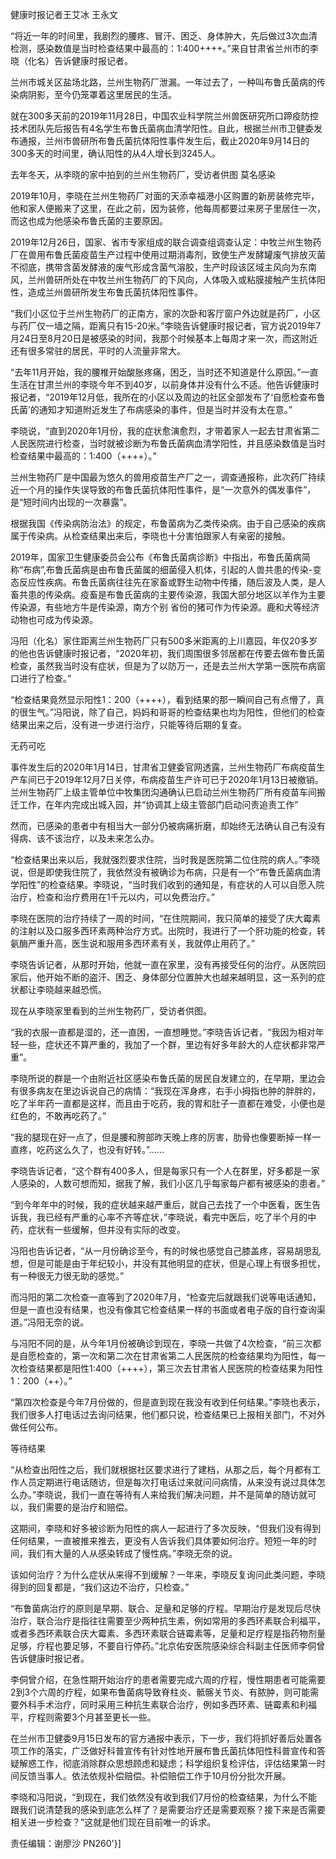 健康时报记者王艾冰 王永文

“将近一年的时间里，我剧烈的腰疼、冒汗、困乏、身体肿大，先后做过3次血清检测，感染数值是当时检查结果中最高的：1:400++++。”来自甘肃省兰州市的李晓（化名）告诉健康时报记者。

兰州市城关区盐场北路，兰州生物药厂泄漏。一年过去了，一种叫布鲁氏菌病的传染病阴影，至今仍笼罩着这里居民的生活。

就在300多天前的2019年11月28日，中国农业科学院兰州兽医研究所口蹄疫防控技术团队先后报告有4名学生布鲁氏菌病血清学阳性。自此，根据兰州市卫健委发布通报，兰州市兽研所布鲁氏菌抗体阳性事件发生后，截止2020年9月14日的300多天的时间里，确认阳性的从4人增长到3245人。

去年冬天，从李晓的家中拍到的兰州生物药厂，受访者供图 莫名感染

2019年10月，李晓在兰州生物药厂对面的天添幸福港小区购置的新房装修完毕，他和家人便搬来了这里，在此之前，因为装修，他每周都要过来房子里居住一次，而这也成为他感染布鲁氏菌的主要原因。

2019年12月26日，国家、省市专家组成的联合调查组调查认定：中牧兰州生物药厂在兽用布鲁氏菌疫苗生产过程中使用过期消毒剂，致使生产发酵罐废气排放灭菌不彻底，携带含菌发酵液的废气形成含菌气溶胶，生产时段该区域主风向为东南风，兰州兽研所处在中牧兰州生物药厂的下风向，人体吸入或粘膜接触产生抗体阳性，造成兰州兽研所发生布鲁氏菌抗体阳性事件。

“我们小区位于兰州生物药厂的正南方，家的次卧和客厅窗户外边就是药厂，小区与药厂仅一墙之隔，距离只有15-20米。”李晓告诉健康时报记者，官方说2019年7月24日至8月20日是被感染的时间，我那个时候基本上每周才来一次，而这附近还有很多常驻的居民，平时的人流量非常大。

“去年11月开始，我的腰椎开始酸胀疼痛，困乏，当时还不知道是什么原因。”一直生活在甘肃兰州的李晓今年不到40岁，以前身体并没有什么不适。他告诉健康时报记者，“2019年12月低，我所在的小区以及周边的社区全部发布了‘自愿检查布鲁氏菌’的通知才知道附近发生了布病感染的事件，但是当时并没有太在意。”

李晓说，“直到2020年1月份，我的症状愈演愈烈，才带着家人一起去甘肃省第二人民医院进行检查，当时就被诊断为布鲁氏菌病血清学阳性，并且感染数值是当时检查结果中最高的：1:400（++++）。”

兰州生物药厂是中国最为悠久的兽用疫苗生产厂之一，调查通报称，此次药厂持续近一个月的操作失误导致的布鲁氏菌抗体阳性事件，是“一次意外的偶发事件”，是“短时间内出现的一次暴露”。

根据我国《传染病防治法》的规定，布鲁菌病为乙类传染病。由于自己感染的疾病属于传染病。从检查结果出来后，李晓也十分害怕跟家人有亲密的接触。

2019年，国家卫生健康委员会公布《布鲁氏菌病诊断》中指出，布鲁氏菌病简称“布病”,布鲁氏菌病是由布鲁氏菌属的细菌侵入机体，引起的人兽共患的传染-变态反应性疾病。布鲁氏菌病往往先在家畜或野生动物中传播，随后波及人类，是人畜共患的传染病。疫畜是布鲁氏菌病的主要传染源，我国大部分地区以羊作为主要传染源，有些地方牛是传染源，南方个别 省份的猪可作为传染源。鹿和犬等经济动物也可成为传染源。

冯阳（化名）家住距离兰州生物药厂只有500多米距离的上川嘉园，年仅20多岁的他也告诉健康时报记者，“2020年初，我们周围很多邻居都在传要去做布鲁氏菌检查，虽然我当时没有症状，但是为了以防万一，还是去兰州大学第一医院布病窗口进行了检查。”

“检查结果竟然显示阳性1：200（++++），看到结果的那一瞬间自己有点懵了，真的很生气。”冯阳说，除了自己，妈妈和哥哥的检查结果也均为阳性，但他们的检查结果出来之后，没有进一步进行治疗，只能等待后期的复查。

无药可吃

事件发生后的2020年1月14日，甘肃省卫健委官网透露，兰州生物药厂布病疫苗生产车间已于2019年12月7日关停，布病疫苗生产许可已于2020年1月13日被撤销。兰州生物药厂上级主管单位中牧集团沟通确认已启动兰州生物药厂所有疫苗车间搬迁工作，在年内完成出城入园，并“协调其上级主管部门启动问责追责工作”

然而，已感染的患者中有相当大一部分仍被病痛折磨，却始终无法确认自己有没有得病、该不该治疗，以及未来怎么办。

“检查结果出来以后，我就强烈要求住院，当时我是医院第二位住院的病人。”李晓说，但是即使我住院了，我依然没有被确诊为布病，只是有一个“布鲁氏菌病血清学阳性”的检查结果。李晓说，“当时我们收到的通知是，有症状的人可以自愿入院治疗，检查和治疗费用在1千元以内，可以免费治疗。”

李晓在医院的治疗持续了一周的时间，“在住院期间，我只简单的接受了庆大霉素的注射以及口服多西环素两种治疗方式。出院时，我进行了一个肝功能的检查，转氨酶严重升高，医生说和服用多西环素有关，我就停止用药了。”

李晓告诉记者，从那时开始，他就一直在家里，没有再接受任何的治疗。从医院回家后，他开始不断的盗汗、困乏、身体部分位置肿大也越来越明显，这一系列的症状都让李晓越来越恐慌。

现在从李晓家里看到的兰州生物药厂，受访者供图。

“我的衣服一直都是湿的，还一直困，一直想睡觉。”李晓告诉记者，“我因为相对年轻一些，症状还不算严重的，我加了一个群，里边有好多年龄大的人症状都非常严重”。

李晓所说的群是一个由附近社区感染布鲁氏菌的居民自发建立的，在早期，里边会有很多病友在里边诉说自己的病情：“我现在浑身疼，右手小拇指也肿的胖胖的，吃了半年药一直都是这样，而且由于吃药，我的胃和肚子一直都在难受，小便也是红色的，不敢再吃药了。”

“我的腿现在好一点了，但是腰和胯部昨天晚上疼的厉害，肋骨也像要断掉一样一直疼，吃药这么久了，也没有好转。”……

李晓告诉记者，“这个群有400多人，但是每家只有一个人在群里，好多都是一家人感染的，人数可想而知，据我了解，我们小区几乎每家每户都有被感染的患者。”

“到今年年中的时候，我的症状越来越严重后，就自己去找了一个中医看，医生告诉我，我已经有严重的心率不齐等症状，”李晓说，看完中医后，吃了半个月的中药，症状有一些缓解，但并没有实际的改变。

冯阳也告诉记者，“从一月份确诊至今，有的时候也感觉自己膝盖疼，容易胡思乱想，但是可能是由于年纪较小，并没有其他明显的症状，但是心理上有很多担忧，有一种很无力很无助的感觉。”

而冯阳的第二次检查一直等到了2020年7月，“检查完后就跟我们说等电话通知，但是一直也没有结果，也没有像其它检查结果一样的书面或者电子版的自行查询渠道。”冯阳无奈的说。

与冯阳不同的是，从今年1月份被确诊到现在，李晓一共做了4次检查，“前三次都是自愿检查的，第一次和第二次在甘肃省第二人民医院的检查结果均为阳性，每一次检查结果都是阳性1:400（++++），第三次去甘肃省人民医院的检查结果为阳性1：200（++）。”

“第四次检查是今年7月份做的，但是直到现在我没有收到任何结果。”李晓也表示，我们很多人打电话过去询问结果，他们都只说，检查结果已上报相关部门，不对外做任何公布。

等待结果

“从检查出阳性之后，我们就根据社区要求进行了建档，从那之后，每个月都有工作人员定期进行电话随访，但是每次打电话过来就问问病情，从来没有说过具体怎么办。”李晓说，我们一直在等待有人来给我们解决问题，并不是简单的随访就可以，我们需要的是治疗和赔偿。

这期间，李晓和好多被诊断为阳性的病人一起进行了多次反映，“但我们没有得到任何结果，一直被推来推去，更没有人告诉我们具体要如何治疗。短短一年的时间，我们有大量的人从感染转成了慢性病。”李晓无奈的说。

该如何治疗？为什么症状从来得不到缓解？一年来，李晓反复询问此类问题，李晓得到的回复都是，“我们这边不治疗，只检查。”

“布鲁菌病治疗的原则是早期、联合、足量和足够的疗程。早期治疗是发现后尽快治疗，联合治疗是指往往需要至少两种抗生素，例如常用的多西环素联合利福平，或者多西环素联合庆大霉素、多西环素联合链霉素等，足量和足疗程是指药物剂量足够，疗程也要足够，不要自行停药。”北京佑安医院感染综合科副主任医师李侗曾告诉健康时报记者。

李侗曾介绍，在急性期开始治疗的患者需要完成六周的疗程，慢性期患者可能需要2到3个六周的疗程，如果布鲁菌病导致脊柱炎、骶髂关节炎、有脓肿，则可能需要外科手术治疗，同时采用三种抗生素联合治疗，例如多西环素、链霉素和利福平，疗程则需要3个月甚至更长一些。

在兰州市卫健委9月15日发布的官方通报中表示，下一步，我们将抓好善后处置各项工作的落实，广泛做好科普宣传有针对性地开展布鲁氏菌抗体阳性科普宣传和答疑解惑工作，彻底消除群众思想顾虑和疑虑；科学组织复检评估，评估结果第一时间反馈当事人。依法依规补偿赔偿。补偿赔偿工作于10月份分批次开展。

李晓和冯阳说，“到现在，我们依然没有收到我们7月份的检查结果，为什么不能跟我们说清楚我的感染到底怎么样了？是需要治疗还是需要观察？接下来是否需要相关进一步检查？”这就是他们现在目前唯一的诉求。

责任编辑：谢廖沙 PN260'}]